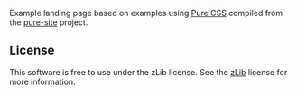 Example landing page based on examples using 
[Pure CSS][pure] compiled from the [pure-site][] project.

[pure]: http://purecss.io/
[pure-site]: https://github.com/pure-css/pure-site


License
-------

This software is free to use under the zLib license.
See the [zLib][] license for more information.

[zLib]: http://www.zlib.net/zlib_license.html
